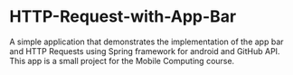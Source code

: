 # HTTP-Request-with-App-Bar
A simple application that demonstrates the implementation of the app bar and HTTP Requests using Spring framework for android and GitHub API.\
This app is a small project for the Mobile Computing course.
